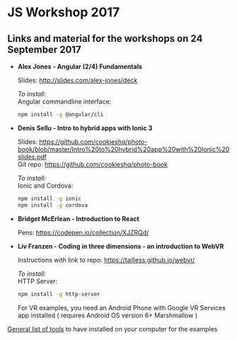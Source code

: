 # JS Workshop 2017

## Links and material for the workshops on 24 September 2017

- **Alex Jones - Angular (2/4) Fundamentals**   
                              
    Slides: http://slides.com/alex-jones/deck                                          
                                                    
    *To install:*                                              
    Angular commandline interface:     
    ```bash
    npm install -g @angular/cli
    ```    
    
- **Denis Sellu - Intro to hybrid apps with Ionic 3**      
                                                    
    Slides: https://github.com/cookieshq/photo-book/blob/master/Intro%20to%20hybrid%20app%20with%20Ionic%20slides.pdf          
    Git repo: https://github.com/cookieshq/photo-book   
                                          
    *To install:*                  
    Ionic and Cordova: 
    ```bash
    npm install -g ionic      
    npm install -g cordova
    ```                      
    
- **Bridget McErlean - Introduction to React**       
           
    Pens: https://codepen.io/collection/XJZRQd/ 
           
                          
- **Liv Franzen - Coding in three dimensions - an introduction to WebVR**  
                               
    Instructions with link to repo: https://tailless.github.io/webvr/      
                                
    *To install:*       
    HTTP Server:
    ```bash
    npm install -g http-server 
     ```
    For VR examples, you need an Android Phone with Google VR Services app installed ( requires Android OS version 6+ Marshmallow )
                        
                      
[General list of tools](https://github.com/CodeHubOrg/JS-workshop-2017/blob/master/Tools.md) to have installed on your computer for the examples
